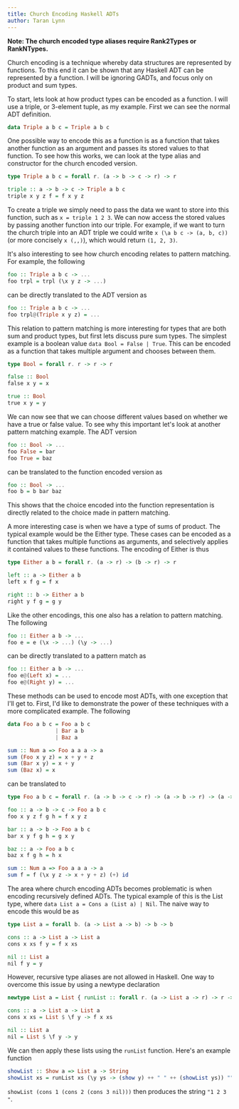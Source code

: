```yaml
---
title: Church Encoding Haskell ADTs
author: Taran Lynn
---
```


**Note: The church encoded type aliases require Rank2Types or RankNTypes.**

Church encoding is a technique whereby data structures are represented by
functions.  To this end it can be shown that any Haskell ADT can be represented
by a function.  I will be ignoring GADTs, and focus only on product and sum
types.

To start, lets look at how product types can be encoded as a function. I will
use a triple, or 3-element tuple, as my example. First we can see the normal ADT
definition.

``` haskell
data Triple a b c = Triple a b c
```

One possible way to encode this as a function is as a function that takes
another function as an argument and passes its stored values to that
function. To see how this works, we can look at the type alias and constructor
for the church encoded version.

``` haskell
type Triple a b c = forall r. (a -> b -> c -> r) -> r

triple :: a -> b -> c -> Triple a b c
triple x y z f = f x y z
```

To create a triple we simply need to pass the data we want to store into this
function, such as `x = triple 1 2 3`. We can now access the stored values by
passing another function into our triple. For example, if we want to turn the
church triple into an ADT triple we could write `x (\a b c -> (a, b, c))` (or
more concisely `x (,,)`), which would return `(1, 2, 3)`.

It's also interesting to see how church encoding relates to pattern
matching. For example, the following
``` haskell
foo :: Triple a b c -> ...
foo trpl = trpl (\x y z -> ...)
```
can be directly translated to the ADT version as
``` haskell
foo :: Triple a b c -> ...
foo trpl@(Triple x y z) = ...
```

This relation to pattern matching is more interesting for types that are both
sum and product types, but first lets discuss pure sum types. The simplest
example is a boolean value `data Bool = False | True`. This can be encoded as a
function that takes multiple argument and chooses between them.

``` haskell
type Bool = forall r. r -> r -> r

false :: Bool
false x y = x

true :: Bool
true x y = y
```

We can now see that we can choose different values based on whether we have a
true or false value. To see why this important let's look at another pattern
matching example.  The ADT version
``` haskell
foo :: Bool -> ...
foo False = bar
foo True = baz
```
can be translated to the function encoded version as
``` haskell
foo :: Bool -> ...
foo b = b bar baz
```

This shows that the choice encoded into the function representation is directly
related to the choice made in pattern matching.

A more interesting case is when we have a type of sums of product. The typical
example would be the Either type. These cases can be encoded as a function that
takes multiple functions as arguments, and selectively applies it contained
values to these functions.  The encoding of Either is thus

``` haskell
type Either a b = forall r. (a -> r) -> (b -> r) -> r

left :: a -> Either a b
left x f g = f x

right :: b -> Either a b
right y f g = g y
```

Like the other encodings, this one also has a relation to pattern matching. The
following
``` haskell
foo :: Either a b -> ...
foo e = e (\x -> ...) (\y -> ...)
```
can be directly translated to a pattern match as
``` haskell
foo :: Either a b -> ...
foo e@(Left x) = ...
foo e@(Right y) = ...
```

These methods can be used to encode most ADTs, with one exception that I'll get
to. First, I'd like to demonstrate the power of these techniques with a more complicated example.
The following
``` haskell
data Foo a b c = Foo a b c
               | Bar a b
               | Baz a

sum :: Num a => Foo a a a -> a
sum (Foo x y z) = x + y + z
sum (Bar x y) = x + y
sum (Baz x) = x
```
can be translated to
``` haskell
type Foo a b c = forall r. (a -> b -> c -> r) -> (a -> b -> r) -> (a -> r) -> r

foo :: a -> b -> c -> Foo a b c
foo x y z f g h = f x y z

bar :: a -> b -> Foo a b c
bar x y f g h = g x y

baz :: a -> Foo a b c
baz x f g h = h x

sum :: Num a => Foo a a a -> a
sum f = f (\x y z -> x + y + z) (+) id
```

The area where church encoding ADTs becomes problematic is when encoding recursively defined
ADTs. The typical example of this is the List type, where `data List a = Cons a (List a) | Nil`.
The naive way to encode this would be as
``` haskell
type List a = forall b. (a -> List a -> b) -> b -> b

cons :: a -> List a -> List a
cons x xs f y = f x xs

nil :: List a
nil f y = y
```

However, recursive type aliases are not allowed in Haskell. One way to overcome
this issue by using a newtype declaration
``` haskell
newtype List a = List { runList :: forall r. (a -> List a -> r) -> r -> r }

cons :: a -> List a -> List a
cons x xs = List $ \f y -> f x xs

nil :: List a
nil = List $ \f y -> y
```

We can then apply these lists using the `runList` function. Here's an example
function
``` haskell
showList :: Show a => List a -> String
showList xs = runList xs (\y ys -> (show y) ++ " " ++ (showList ys)) ""
```
`showList (cons 1 (cons 2 (cons 3 nil)))` then produces the string `"1 2 3 "`.
